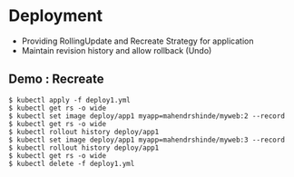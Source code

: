 # Deployment

- Providing RollingUpdate and Recreate Strategy for application
- Maintain revision history and allow rollback (Undo) 

## Demo : Recreate

```
$ kubectl apply -f deploy1.yml
$ kubectl get rs -o wide
$ kubectl set image deploy/app1 myapp=mahendrshinde/myweb:2 --record
$ kubectl get rs -o wide
$ kubectl rollout history deploy/app1
$ kubectl set image deploy/app1 myapp=mahendrshinde/myweb:3 --record
$ kubectl rollout history deploy/app1
$ kubectl get rs -o wide
$ kubectl delete -f deploy1.yml
```